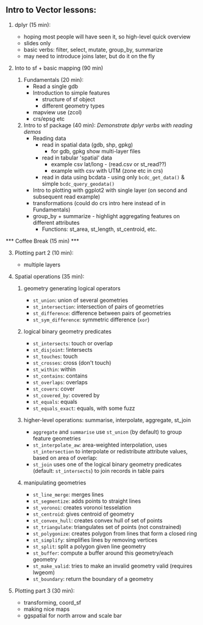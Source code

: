 ## Intro to Vector lessons:

1. dplyr (15 min):

    - hoping most people will have seen it, so high-level quick overview
    - slides only
    - basic verbs: filter, select, mutate, group_by, summarize
    - may need to introduce joins later, but do it on the fly

2. Into to sf + basic mapping (90 min)

    1. Fundamentals (20 min):
        - Read a single gdb
        - Introduction to simple features
          - structure of sf object
          - different geometry types
        - mapview use (zcol)
        - crs/epsg etc
    2. Intro to sf package (40 min):
       *Demonstrate dplyr verbs with reading demos*
        - Reading data
            - read in spatial data (gdb, shp, gpkg)
                - for gdb, gpkg show multi-layer files
            - read in tabular 'spatial' data 
                - example csv lat/long - (read.csv or st_read??)
                - example with csv with UTM (zone etc in crs)
            - read in data using bcdata - using only `bcdc_get_data()` & simple `bcdc_query_geodata()`
        - Intro to plotting with ggplot2 with single layer (on second and subsequent read example)
        - transformations (could do crs intro here instead of in Fundamentals)
        - group_by + summarize - highlight aggregating features on different attributes
            - Functions: st_area, st_length, st_centroid, etc.

*** Coffee Break (15 min) ***

3. Plotting part 2 (10 min):

    - multiple layers

4. Spatial operations (35 min):

    1. geometry generating logical operators

        * `st_union`: union of several geometries
        * `st_intersection`: intersection of pairs of geometries
        * `st_difference`: difference between pairs of geometries
        * `st_sym_difference`: symmetric difference (`xor`)

    2. logical binary geometry predicates

        * `st_intersects`: touch or overlap
        * `st_disjoint`: !intersects
        * `st_touches`: touch
        * `st_crosses`: cross (don't touch)
        * `st_within`: within
        * `st_contains`: contains
        * `st_overlaps`: overlaps
        * `st_covers`: cover
        * `st_covered_by`: covered by
        * `st_equals`: equals
        * `st_equals_exact`: equals, with some fuzz

    3. higher-level operations: summarise, interpolate, aggregate, st_join

        * `aggregate` and `summarise` use `st_union` (by default) to group feature geometries
        * `st_interpolate_aw`: area-weighted interpolation, uses `st_intersection` to interpolate or redistribute attribute values, based on area of overlap:
        * `st_join` uses one of the logical binary geometry predicates (default: `st_intersects`) to join records in table pairs

    4. manipulating geometries

        * `st_line_merge`: merges lines
        * `st_segmentize`: adds points to straight lines
        * `st_voronoi`: creates voronoi tesselation
        * `st_centroid`: gives centroid of geometry
        * `st_convex_hull`: creates convex hull of set of points
        * `st_triangulate`: triangulates set of points (not constrained)
        * `st_polygonize`: creates polygon from lines that form a closed ring
        * `st_simplify`: simplifies lines by removing vertices
        * `st_split`: split a polygon given line geometry
        * `st_buffer`: compute a buffer around this geometry/each geometry
        * `st_make_valid`: tries to make an invalid geometry valid (requires lwgeom)
        * `st_boundary`: return the boundary of a geometry

5. Plotting part 3 (30 min):

    - transforming, coord_sf
    - making nice maps
    - ggspatial for north arrow and scale bar
